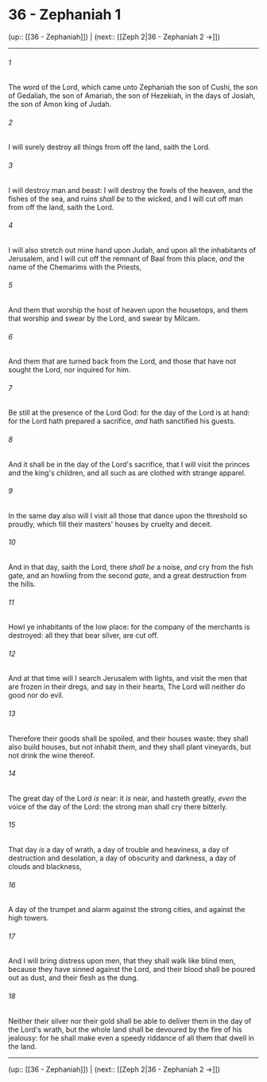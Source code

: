 # 36 - Zephaniah 1

(up:: [[36 - Zephaniah]]) | (next:: [[Zeph 2|36 - Zephaniah 2 →]])

***


###### 1 
The word of the Lord, which came unto Zephaniah the son of Cushi, the son of Gedaliah, the son of Amariah, the son of Hezekiah, in the days of Josiah, the son of Amon king of Judah. 

###### 2 
I will surely destroy all things from off the land, saith the Lord. 

###### 3 
I will destroy man and beast: I will destroy the fowls of the heaven, and the fishes of the sea, and ruins _shall be_ to the wicked, and I will cut off man from off the land, saith the Lord. 

###### 4 
I will also stretch out mine hand upon Judah, and upon all the inhabitants of Jerusalem, and I will cut off the remnant of Baal from this place, _and_ the name of the Chemarims with the Priests, 

###### 5 
And them that worship the host of heaven upon the housetops, and them that worship and swear by the Lord, and swear by Milcam. 

###### 6 
And them that are turned back from the Lord, and those that have not sought the Lord, nor inquired for him. 

###### 7 
Be still at the presence of the Lord God: for the day of the Lord is at hand: for the Lord hath prepared a sacrifice, _and_ hath sanctified his guests. 

###### 8 
And it shall be in the day of the Lord's sacrifice, that I will visit the princes and the king's children, and all such as are clothed with strange apparel. 

###### 9 
In the same day also will I visit all those that dance upon the threshold so proudly, which fill their masters' houses by cruelty and deceit. 

###### 10 
And in that day, saith the Lord, there _shall be_ a noise, _and_ cry from the fish gate, and an howling from the second _gate_, and a great destruction from the hills. 

###### 11 
Howl ye inhabitants of the low place: for the company of the merchants is destroyed: all they that bear silver, are cut off. 

###### 12 
And at that time will I search Jerusalem with lights, and visit the men that are frozen in their dregs, and say in their hearts, The Lord will neither do good nor do evil. 

###### 13 
Therefore their goods shall be spoiled, and their houses waste: they shall also build houses, but not inhabit _them_, and they shall plant vineyards, but not drink the wine thereof. 

###### 14 
The great day of the Lord _is_ near: it _is_ near, and hasteth greatly, _even_ the voice of the day of the Lord: the strong man shall cry there bitterly. 

###### 15 
That day _is_ a day of wrath, a day of trouble and heaviness, a day of destruction and desolation, a day of obscurity and darkness, a day of clouds and blackness, 

###### 16 
A day of the trumpet and alarm against the strong cities, and against the high towers. 

###### 17 
And I will bring distress upon men, that they shall walk like blind men, because they have sinned against the Lord, and their blood shall be poured out as dust, and their flesh as the dung. 

###### 18 
Neither their silver nor their gold shall be able to deliver them in the day of the Lord's wrath, but the whole land shall be devoured by the fire of his jealousy: for he shall make even a speedy riddance of all them that dwell in the land.

***

(up:: [[36 - Zephaniah]]) | (next:: [[Zeph 2|36 - Zephaniah 2 →]])
